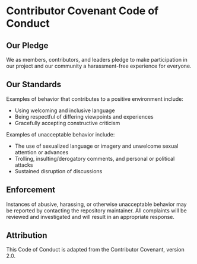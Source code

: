 # Contributor Covenant Code of Conduct

## Our Pledge
We as members, contributors, and leaders pledge to make participation in our project and our community a harassment-free experience for everyone.

## Our Standards
Examples of behavior that contributes to a positive environment include:
- Using welcoming and inclusive language
- Being respectful of differing viewpoints and experiences
- Gracefully accepting constructive criticism

Examples of unacceptable behavior include:
- The use of sexualized language or imagery and unwelcome sexual attention or advances
- Trolling, insulting/derogatory comments, and personal or political attacks
- Sustained disruption of discussions

## Enforcement
Instances of abusive, harassing, or otherwise unacceptable behavior may be reported by contacting the repository maintainer. All complaints will be reviewed and investigated and will result in an appropriate response.

## Attribution
This Code of Conduct is adapted from the Contributor Covenant, version 2.0.
